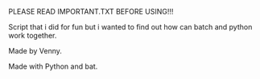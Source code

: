 PLEASE READ IMPORTANT.TXT BEFORE USING!!! 

Script that i did for fun but i wanted to find out how can batch and python work together. 

Made by Venny. 

Made with Python and bat. 


